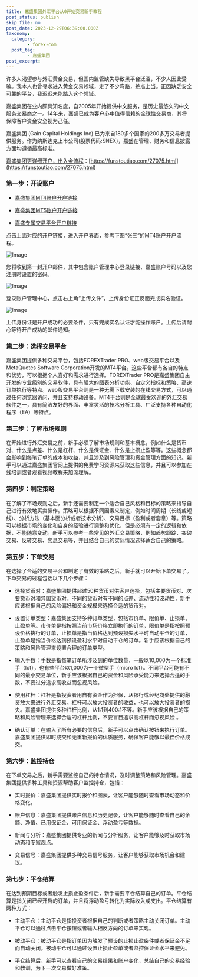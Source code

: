 ```yaml
---
title: 嘉盛集团外汇平台从0开始交易新手教程
post_status: publish
skip_file: no
post_date: 2023-12-29T06:39:00.000Z
taxonomy:
  category:
        - forex-com
  post_tag:
        - 嘉盛集团
post_excerpt: 
---
```

许多人渴望参与外汇黄金交易，但国内监管缺失导致黑平台泛滥，不少人因此受骗。我本人也曾寻求进入黄金交易领域，走了不少弯路，差点上当。正因缺乏安全可靠的平台，我迟迟未能踏入这个领域。

嘉盛集团在业内颇具知名度，自2005年开始提供中文服务，是历史最悠久的中文服务交易商之一。14年来，嘉盛已成为客户心中值得信赖的全球性交易商，其将保障客户资金安全视为己任。

嘉盛集团 (Gain Capital Holdings Inc) 已为来自180多个国家的200多万交易者提供服务。作为纳斯达克上市公司(股票代码:SNEX)，嘉盛在管理、财务和信息披露方面均遵循最高标准。

[嘉盛集团更详细开户，出入金流程](https://funstoutiao.com/27075.html)：[https://funstoutiao.com/27075.html](https://funstoutiao.com/27075.html)

### 第一步：开设账户

* [嘉盛集团MT4账户开户链接](https://s.ssgg.net/jsmt4)

* [嘉盛集团MT5账户开户链接](https://s.ssgg.net/jsmt5)

* [嘉盛专属交易平台开户链接](https://s.ssgg.net/js)

点击上面对应的开户链接，进入开户界面，参考下图“张三”的MT4账户开户流程。

![Image](https://prod-files-secure.s3.us-west-2.amazonaws.com/39ed1227-6d7d-4570-be36-9ccd4a2c4241/7a167aea-686b-400d-af59-4e18eb607a40/640.png?X-Amz-Algorithm=AWS4-HMAC-SHA256&X-Amz-Content-Sha256=UNSIGNED-PAYLOAD&X-Amz-Credential=ASIAZI2LB466XRCLFBLG%2F20250326%2Fus-west-2%2Fs3%2Faws4_request&X-Amz-Date=20250326T221312Z&X-Amz-Expires=3600&X-Amz-Security-Token=IQoJb3JpZ2luX2VjEM7%2F%2F%2F%2F%2F%2F%2F%2F%2F%2FwEaCXVzLXdlc3QtMiJHMEUCIQDJKQjSlHctZ357XMUXSalMI%2BP2TpRpIogiawazPzTV%2BgIgElF4zC7%2BdndbZt4lt8D%2B49bnfv3A2aos%2FH5F6eGaEQ8q%2FwMINxAAGgw2Mzc0MjMxODM4MDUiDK%2BByMISsMWaixpZCyrcAzwR5eyrrze0wz5RMswTnp%2FPI%2F6ruox10Ya8WxK2AUy3MJMCjDZnrS8VV4tfC5JfFu7EKSuW5bqwbQzeh8cBXINLfK9mI1ZQYaZ4vul6LPnfILdsQukY9rpeVqVcWdd5%2FA5C2xfpb%2FvP7ppY45CujIhG8y%2BG1F9I84%2FxPC2Oly03hBGLNT5XGVYuUTqaO9XS%2BHqBtDDopvA5sT45WCjfBKwnUKa5UwoIKa32lELyceJs5kkxdO%2FAh9CiudREqZzXHOy1%2FaP3ozFZv4NT8k413UnAN9QfchidAbWhAe1LPwetPqDc65ogIkTP4jhhP3flCPTDKZNArTbjXX3L5xgK2vTsuWW7CSgqkFp4EDt7rwaUSHku3wLse0VmG2Z6EcNeqMCYcrlVH1elX%2BO9LVEyKKkjKUr91x9aPYtt9QkdBQU5faA7aVQSltHytDx6HiPTcCGBudXZ7xEH3lCDy9WpW23sqcR3cdnSp2tnK9BAY1MPQQnM9FXokItUEo3%2B5uK4xHdc7yEzqbfpl6ZikDQv0bBrXe5wp5S%2FpxZuOPbguE%2B7K12U9LdoAIVTMRIgYnIvjCtGzBRNQOl9KdWDwq3EmBkRtTsnTOvCB6hCLbjLC3YQS19PvnMOlPkWu2d%2BMNrvkb8GOqUBNuIv3lFzy3vt559E7vRJR8SYQjiVWwObMav3jLjwRUEDwQ%2FI%2BAaGijI%2BI4yV7Y70e94Zu5v64ol4H9eVkj1Iml93vX4P9fczR%2FfXJHT2Xn9X7jo%2FjDVr6HQ2gsKH1lSANLGsoL5qqliQu9GM2Iw3rBJGhvdcgxWOljlKo95EffpFUf%2FoZKwEqgeXt9GQDUwqx9f%2FnMfbbGXydFcIxRnSvbM5L5xa&X-Amz-Signature=56f239c3f53cca944414e81a9fb7841bb814f91f5bf658a9e5fce73ebfa9d477&X-Amz-SignedHeaders=host&x-id=GetObject)

您将收到第一封开户邮件，其中包含账户管理中心登录链接、嘉盛账户号码以及您注册时设置的密码。

![Image](https://prod-files-secure.s3.us-west-2.amazonaws.com/39ed1227-6d7d-4570-be36-9ccd4a2c4241/eaa1c6b3-2877-4284-a0e1-530e222c27fb/image.png?X-Amz-Algorithm=AWS4-HMAC-SHA256&X-Amz-Content-Sha256=UNSIGNED-PAYLOAD&X-Amz-Credential=ASIAZI2LB466XRCLFBLG%2F20250326%2Fus-west-2%2Fs3%2Faws4_request&X-Amz-Date=20250326T221312Z&X-Amz-Expires=3600&X-Amz-Security-Token=IQoJb3JpZ2luX2VjEM7%2F%2F%2F%2F%2F%2F%2F%2F%2F%2FwEaCXVzLXdlc3QtMiJHMEUCIQDJKQjSlHctZ357XMUXSalMI%2BP2TpRpIogiawazPzTV%2BgIgElF4zC7%2BdndbZt4lt8D%2B49bnfv3A2aos%2FH5F6eGaEQ8q%2FwMINxAAGgw2Mzc0MjMxODM4MDUiDK%2BByMISsMWaixpZCyrcAzwR5eyrrze0wz5RMswTnp%2FPI%2F6ruox10Ya8WxK2AUy3MJMCjDZnrS8VV4tfC5JfFu7EKSuW5bqwbQzeh8cBXINLfK9mI1ZQYaZ4vul6LPnfILdsQukY9rpeVqVcWdd5%2FA5C2xfpb%2FvP7ppY45CujIhG8y%2BG1F9I84%2FxPC2Oly03hBGLNT5XGVYuUTqaO9XS%2BHqBtDDopvA5sT45WCjfBKwnUKa5UwoIKa32lELyceJs5kkxdO%2FAh9CiudREqZzXHOy1%2FaP3ozFZv4NT8k413UnAN9QfchidAbWhAe1LPwetPqDc65ogIkTP4jhhP3flCPTDKZNArTbjXX3L5xgK2vTsuWW7CSgqkFp4EDt7rwaUSHku3wLse0VmG2Z6EcNeqMCYcrlVH1elX%2BO9LVEyKKkjKUr91x9aPYtt9QkdBQU5faA7aVQSltHytDx6HiPTcCGBudXZ7xEH3lCDy9WpW23sqcR3cdnSp2tnK9BAY1MPQQnM9FXokItUEo3%2B5uK4xHdc7yEzqbfpl6ZikDQv0bBrXe5wp5S%2FpxZuOPbguE%2B7K12U9LdoAIVTMRIgYnIvjCtGzBRNQOl9KdWDwq3EmBkRtTsnTOvCB6hCLbjLC3YQS19PvnMOlPkWu2d%2BMNrvkb8GOqUBNuIv3lFzy3vt559E7vRJR8SYQjiVWwObMav3jLjwRUEDwQ%2FI%2BAaGijI%2BI4yV7Y70e94Zu5v64ol4H9eVkj1Iml93vX4P9fczR%2FfXJHT2Xn9X7jo%2FjDVr6HQ2gsKH1lSANLGsoL5qqliQu9GM2Iw3rBJGhvdcgxWOljlKo95EffpFUf%2FoZKwEqgeXt9GQDUwqx9f%2FnMfbbGXydFcIxRnSvbM5L5xa&X-Amz-Signature=918f0a9cc2df2f07e872b9d1fc64901532df9690586dcb80c27f59cb01df3d02&X-Amz-SignedHeaders=host&x-id=GetObject)

登录账户管理中心，点击右上角“上传文件”，上传身份证正反面完成实名验证。

![Image](https://prod-files-secure.s3.us-west-2.amazonaws.com/39ed1227-6d7d-4570-be36-9ccd4a2c4241/54090639-09fc-46b4-a135-e0289f707147/image.png?X-Amz-Algorithm=AWS4-HMAC-SHA256&X-Amz-Content-Sha256=UNSIGNED-PAYLOAD&X-Amz-Credential=ASIAZI2LB466XRCLFBLG%2F20250326%2Fus-west-2%2Fs3%2Faws4_request&X-Amz-Date=20250326T221312Z&X-Amz-Expires=3600&X-Amz-Security-Token=IQoJb3JpZ2luX2VjEM7%2F%2F%2F%2F%2F%2F%2F%2F%2F%2FwEaCXVzLXdlc3QtMiJHMEUCIQDJKQjSlHctZ357XMUXSalMI%2BP2TpRpIogiawazPzTV%2BgIgElF4zC7%2BdndbZt4lt8D%2B49bnfv3A2aos%2FH5F6eGaEQ8q%2FwMINxAAGgw2Mzc0MjMxODM4MDUiDK%2BByMISsMWaixpZCyrcAzwR5eyrrze0wz5RMswTnp%2FPI%2F6ruox10Ya8WxK2AUy3MJMCjDZnrS8VV4tfC5JfFu7EKSuW5bqwbQzeh8cBXINLfK9mI1ZQYaZ4vul6LPnfILdsQukY9rpeVqVcWdd5%2FA5C2xfpb%2FvP7ppY45CujIhG8y%2BG1F9I84%2FxPC2Oly03hBGLNT5XGVYuUTqaO9XS%2BHqBtDDopvA5sT45WCjfBKwnUKa5UwoIKa32lELyceJs5kkxdO%2FAh9CiudREqZzXHOy1%2FaP3ozFZv4NT8k413UnAN9QfchidAbWhAe1LPwetPqDc65ogIkTP4jhhP3flCPTDKZNArTbjXX3L5xgK2vTsuWW7CSgqkFp4EDt7rwaUSHku3wLse0VmG2Z6EcNeqMCYcrlVH1elX%2BO9LVEyKKkjKUr91x9aPYtt9QkdBQU5faA7aVQSltHytDx6HiPTcCGBudXZ7xEH3lCDy9WpW23sqcR3cdnSp2tnK9BAY1MPQQnM9FXokItUEo3%2B5uK4xHdc7yEzqbfpl6ZikDQv0bBrXe5wp5S%2FpxZuOPbguE%2B7K12U9LdoAIVTMRIgYnIvjCtGzBRNQOl9KdWDwq3EmBkRtTsnTOvCB6hCLbjLC3YQS19PvnMOlPkWu2d%2BMNrvkb8GOqUBNuIv3lFzy3vt559E7vRJR8SYQjiVWwObMav3jLjwRUEDwQ%2FI%2BAaGijI%2BI4yV7Y70e94Zu5v64ol4H9eVkj1Iml93vX4P9fczR%2FfXJHT2Xn9X7jo%2FjDVr6HQ2gsKH1lSANLGsoL5qqliQu9GM2Iw3rBJGhvdcgxWOljlKo95EffpFUf%2FoZKwEqgeXt9GQDUwqx9f%2FnMfbbGXydFcIxRnSvbM5L5xa&X-Amz-Signature=3484b99aaf2b4ba9a6005d3d81ae0b80716032e22031ed6220fbfe6c52215317&X-Amz-SignedHeaders=host&x-id=GetObject)

上传身份证是开户成功的必要条件，只有完成实名认证才能操作账户。上传后请耐心等待开户成功的邮件通知。

### 第二步：选择交易平台

嘉盛集团提供多种交易平台，包括FOREXTrader PRO、web版交易平台以及MetaQuotes Software Corporation开发的MT4平台。这些平台都有各自的特点和优势，可以根据个人喜好和需求进行选择。FOREXTrader PRO是嘉盛集团自主开发的专业级别的交易软件，具有强大的图表分析功能、自定义指标和策略、高速订单执行等特点。web版交易平台则是一种无需下载安装的在线交易方式，可以通过任何浏览器访问，并且支持移动设备。MT4平台则是全球最受欢迎的外汇交易软件之一，具有简洁友好的界面、丰富灵活的技术分析工具、广泛支持各种自动化程序（EA）等特点。

### 第三步：了解市场规则

在开始进行外汇交易之前，新手必须了解市场规则和基本概念，例如什么是货币对、什么是点差、什么是杠杆、什么是保证金、什么是止损止盈等等。这些概念都会影响到每笔订单的成本和收益，并且涉及到风险管理和资金管理方面的知识。新手可以通过嘉盛集团官网上提供的免费学习资源来获取这些信息，并且可以参加在线培训或者观看视频教程来加深理解。

### 第四步：制定策略

在了解了市场规则之后，新手还需要制定一个适合自己风格和目标的策略来指导自己进行有效地买卖操作。策略可以根据不同因素来制定，例如时间周期（长线或短线）、分析方法（基本面分析或者技术分析）、交易目标（盈利或者套息）等。策略可以根据市场的变化和自身的经验进行调整和优化，但是必须有一定的逻辑和依据，不能随意变动。新手可以参考一些常见的外汇交易策略，例如趋势跟踪、突破交易、反转交易、套息交易等，并且结合自己的实际情况选择适合自己的策略。

### 第五步：下单交易

在选择了合适的交易平台和制定了有效的策略之后，新手就可以开始下单交易了。下单交易的过程包括以下几个步骤：

* 选择货币对：嘉盛集团提供超过50种货币对供客户选择，包括主要货币对、次要货币对和异国货币对。不同的货币对有不同的点差、流动性和波动性，新手应该根据自己的风险偏好和资金规模来选择合适的货币对。

* 设置订单类型：嘉盛集团支持多种订单类型，包括市价单、限价单、止损单、止盈单等。市价单是指按照当前市场价格立即执行的订单，限价单是指按照预设价格执行的订单，止损单是指当价格达到预设损失水平时自动平仓的订单，止盈单是指当价格达到预设盈利水平时自动平仓的订单。新手应该根据自己的策略和风险管理来设置合理的订单类型。

* 输入手数：手数是指每笔订单所涉及到的单位数量，一般以10,000为一个标准手（lot），也有些平台以1,000为一个微型手（micro lot）。不同平台可能有不同的最小交易单位，新手应该根据自己的资金和风险承受能力来选择合适的手数，不要过分追求高收益而忽视风险。

* 使用杠杆：杠杆是指投资者用自有资金作为担保，从银行或经纪商处提供的融资放大来进行外汇交易。杠杆可以放大投资者的收益，也可以放大投资者的损失。嘉盛集团提供多种杠杆比例，从1:1到400:1不等。新手应该根据自己的策略和风险管理来选择合适的杠杆比例，不要盲目追求高杠杆而忽视风险 。

* 确认订单：在输入了所有必要的信息后，新手可以点击确认按钮来执行订单。嘉盛集团提供即时成交和无重新报价的优质服务，确保客户能够以最佳价格成交。

### 第六步：监控持仓

在下单交易之后，新手需要监控自己的持仓情况，及时调整策略和风险管理。嘉盛集团提供多种工具和资源帮助客户监控持仓，包括：

* 实时报价：嘉盛集团提供实时报价和图表，让客户能够随时查看市场动态和价格变化。

* 账户信息：嘉盛集团提供账户信息和历史记录，让客户能够随时查看自己的余额、净值、已用保证金、可用保证金、浮动盈亏等数据。

* 新闻与分析：嘉盛集团提供专业的新闻与分析服务，让客户能够及时获取市场动态和专家观点。

* 交易信号：嘉盛集团提供多种交易信号服务，让客户能够获取市场机会和建议。

### 第七步：平仓结算

在达到预期目标或者触发止损止盈条件后，新手需要平仓结算自己的订单。平仓结算是指关闭已经开启的订单，并且将浮动盈亏转化为实际收入或支出。平仓结算有两种方式：

* 主动平仓：主动平仓是指投资者根据自己的判断或者策略主动关闭订单。主动平仓可以通过点击平仓按钮或者输入相反方向的订单来实现。

* 被动平仓：被动平仓是指订单因为触发了预设的止损止盈条件或者保证金不足而自动关闭。被动平仓可以通过设置止损止盈单或者监控保证金水平来避免。

* 平仓结算后，新手可以查看自己的交易结果和账户变化，总结自己的交易经验和教训，为下一次交易做好准备。
